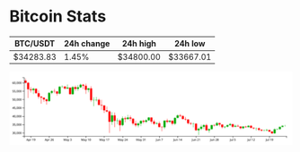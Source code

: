 # Bitcoin Stats

BTC/USDT|24h change|24h high|24h low|
|---|---|---|---|
|$34283.83|1.45%|$34800.00|$33667.01|

<img src="./chart.svg">
